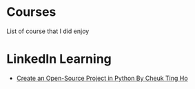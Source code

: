 # Courses

List of course that I did enjoy

# LinkedIn Learning

- [Create an Open-Source Project in Python By Cheuk Ting Ho](https://www.linkedin.com/learning/create-an-open-source-project-in-python)
